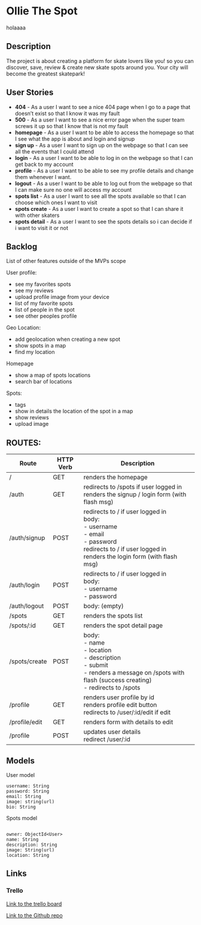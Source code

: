 # Ollie The Spot
holaaaa
## Description

The project is about creating a platform for skate lovers like you! so you can discover, save, review & create new skate spots around you. Your city will become the greatest skatepark!
 
## User Stories

- **404** - As a user I want to see a nice 404 page when I go to a page that doesn’t exist so that I know it was my fault 
- **500** - As a user I want to see a nice error page when the super team screws it up so that I know that is not my fault
- **homepage** - As a user I want to be able to access the homepage so that I see what the app is about and login and signup
- **sign up** - As a user I want to sign up on the webpage so that I can see all the events that I could attend
- **login** - As a user I want to be able to log in on the webpage so that I can get back to my account
- **profile** - As a user I want to be able to see my profile details and change them whenever I want.
- **logout** - As a user I want to be able to log out from the webpage so that I can make sure no one will access my account
- **spots list** - As a user I want to see all the spots available so that I can choose which ones I want to visit
- **spots create** - As a user I want to create a spot so that I can share it with other skaters
- **spots detail** - As a user I want to see the spots details so i can decide if i want to visit it or not

## Backlog

List of other features outside of the MVPs scope

User profile:

- see my favorites spots
- see my reviews
- upload profile image from your device
- list of my favorite spots 
- list of people in the spot
- see other peoples profile

Geo Location:

- add geolocation when creating a new spot 
- show spots in a map
- find my location

Homepage

- show a map of spots locations
- search bar of locations

Spots:

- tags
- show in details the location of the spot in a map
- show reviews
- upload image

## ROUTES:
|Route|HTTP Verb | Description|
|---|---|---|
|/|GET|renders the homepage|
|/auth|GET|redirects to /spots if user logged in <br> renders the signup / login form (with flash msg)|
|/auth/signup|POST|redirects to / if user logged in <br> body:  <br>- username  <br>- email <br>-  password <br> redirects to / if user logged in <br>renders the login form (with flash msg)|
|/auth/login|POST|redirects to / if user logged in <br>body: <br>- username <br>- password|
|/auth/logout|POST|body: (empty)|
|/spots|GET|renders the spots list|
|/spots/:id|GET|renders the spot detail page|
|/spots/create|POST| body: <br>- name <br>- location <br>- description <br>- submit <br>- renders a message on /spots with flash (success creating) <br>- redirects to /spots|
|/profile|GET|renders user profile by id <br> renders profile edit button <br> redirects to /user/:id/edit if edit|
|/profile/edit|GET|renders form with details to edit|
|/profile|POST|updates user details <br> redirect /user/:id|

## Models

User model
 
```
username: String
password: String
email: String
image: string(url)
bio: String

```

Spots model

```

owner: ObjectId<User>
name: String
description: String
image: String(url)
location: String

``` 

## Links

### Trello

[Link to the trello board](https://trello.com/b/LboMjM8l/project-module-2)

[Link to the Github repo](https://github.com/meta103/OllieTheSpot)
